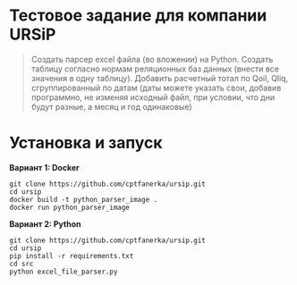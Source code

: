 # Тестовое задание для компании URSiP
> Создать парсер excel файла (во вложении) на Python.
> Создать таблицу согласно нормам реляционных баз данных (внести все значения в одну таблицу).
> Добавить расчетный тотал по Qoil, Qliq, сгруппированный по датам (даты можете указать свои, добавив программно, не изменяя исходный файл, при условии, что дни будут разные, а месяц и год одинаковые)
# Установка и запуск
**Вариант 1: Docker**
```
git clone https://github.com/cptfanerka/ursip.git
cd ursip
docker build -t python_parser_image .
docker run python_parser_image
```
**Вариант 2: Python**
```
git clone https://github.com/cptfanerka/ursip.git
cd ursip
pip install -r requirements.txt
cd src
python excel_file_parser.py
```
